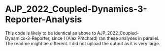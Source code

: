 # AJP_2022_Coupled-Dynamics-3-Reporter-Analysis
This code is likely to be identical as above to AJP_2022_Coupled-Dynamics-3-Reporter, since I (Alex Pritchard)  ran these analyses in parallel. The readme might be different. I did not upload the output as it is very large.
